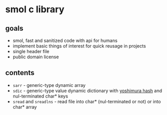 # smol c library

## goals
- smol, fast and sanitized code with api for humans
- implement basic things of interest for quick reusage in projects
- single header file
- public domain license

## contents

- `sarr` - generic-type dynamic array
- `sdic` - generic-type value dynamic dictionary with [yoshimura hash](http://www.sanmayce.com/Fastest_Hash/) and nul-terminated char* keys
- `sread` and `sreadlns` - read file into char* (nul-terminated or not) or into char* array

